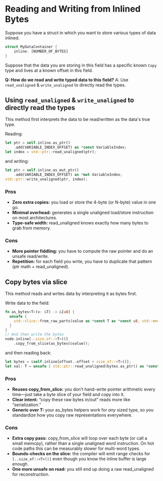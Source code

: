 # Reading and Writing from Inlined Bytes
Suppose you have a struct in which you want to store various types of data inlined. 
```rust
struct MyDataContainer {
    inline: [NUMBER_OF_BYTES]
}
```
Suppose that the data you are storing in this field has a specific known `Copy` type and lives at a known offset in this field.

**Q: How do we read and write typed data to this field?**
A: Use `read_unaligned` & `write_unaligned` to directly read the types. 

## Using `read_unaligned` & `write_unaligned` to directly read the types
This method first interprets the data to be read/written as the data's true type.

Reading:
```rust
let ptr = self.inline.as_ptr()
    .add(VARIABLE_INDEX_OFFSET) as *const VariableIndex;
let index = std::ptr::read_unaligned(ptr);
```

and writing:

```rust
let ptr = self.inline.as_mut_ptr()
    .add(VARIABLE_INDEX_OFFSET) as *mut VariableIndex;
std::ptr::write_unaligned(ptr, index);
```

### Pros
- **Zero extra copies:** you load or store the 4-byte (or N-byte) value in one go.
- **Minimal overhead:** generates a single unaligned load/store instruction on most architectures.
- **Type-safe width:** read_unaligned knows exactly how many bytes to grab from memory.
### Cons
- **More pointer fiddling:** you have to compute the raw pointer and do an unsafe read/write.
- **Repetition:** for each field you write, you have to duplicate that pattern (ptr math + read_unaligned).

## Copy bytes via slice

This method reads and writes data by interpreting it as bytes first.

Write data to the field:
```rust
fn as_bytes<T>(v: &T) -> &[u8] {  
  unsafe {  
    std::slice::from_raw_parts(value as *const T as *const u8, std::mem::size_of::<T>())  
  }  
}
// And then write the bytes
node.inline[..size_of::<T>()]
    .copy_from_slice(as_bytes(&value));
```

and then reading back:

```rust
let bytes = &self.inline[offset..offset + size_of::<T>()];
let val: T = unsafe { std::ptr::read_unaligned(bytes.as_ptr() as *const T) };
```

### **Pros**

- **Reuses copy_from_slice:** you don’t hand-write pointer arithmetic every time—just take a byte slice of your field and copy into it.
- **Clear intent:** “copy these raw bytes in/out” reads more like “serialization.”
- **Generic over T:** your as_bytes helpers work for _any_ sized type, so you standardize how you copy raw representations everywhere.
### **Cons**

- **Extra copy pass:** copy_from_slice will loop over each byte (or call a small memcpy), rather than a single unaligned word instruction. On hot code paths this can be measurably slower for multi-word types.
- **Bounds-checks on the slice:** the compiler will emit range checks for `[..size_of::<T>()]` even though you know the inline buffer is large enough.
- **One more unsafe on read:** you still end up doing a raw read_unaligned for reconstruction.
    
